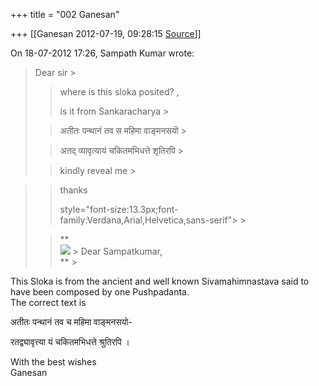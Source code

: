 +++
title = "002 Ganesan"

+++
[[Ganesan	2012-07-19, 09:28:15 [Source](https://groups.google.com/g/bvparishat/c/nfT2h_-GKjo)]]



On 18-07-2012 17:26, Sampath Kumar wrote:

> Dear sir >
> 
> > where is this sloka posited? ,
> > 
> > 
> > is it from Sankaracharya >
> 
> > 
> > अतीतः पन्थानं तव स महिमा वाङ्मनसयॊ >
> 
> > 
> > अतद् व्यावृत्यायं चकितमभिधत्ते शृतिरपि >
> 
> > 
> > kindly reveal me >
> 

> 
> > thanks
> > 
> >  style="font-size:13.3px;font-family:Verdana,Arial,Helvetica,sans-serif"> >
> 
> > **   
> ![](https://ci4.googleusercontent.com/proxy/XJjbl3UgXUrtKnU5Xf78sDC0f_MHkoBM7Y5gTy9OMFhqr9y2HVU9l4YFOw-PCGUo3vmrX5Qh9W0MKU9U-mvsIFBpfxkOXvVIOhB-XzOVfABIfw6NWrjFgoLW8H4ypVENKeDQUoYtvKY7kzu-XwRi_wo=s0-d-e1-ft#https://s3.amazonaws.com/uploads.wisestamp.com/7eff67fa12206d2feab0d440deae6609/1330506185.png) > Dear Sampatkumar,  
> ** >
> 
> > 
> > 
> > 

This Sloka is from the ancient and well known Sivamahimnastava said to have been composed by one Pushpadanta.  
The correct text is  

अतीतः पन्थानं तव च महिमा वाङ्मनसयो-

रतद्व्यावृत्त्या यं चकितमभिधत्ते श्रुतिरपि ।

  
With the best wishes  
Ganesan  
  

